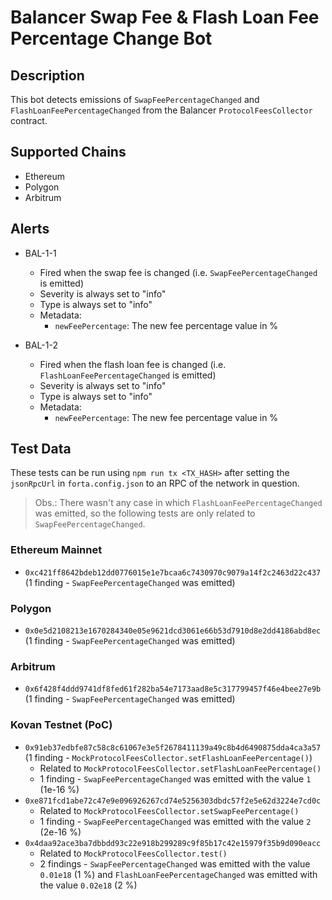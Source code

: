 # Balancer Swap Fee & Flash Loan Fee Percentage Change Bot

## Description

This bot detects emissions of `SwapFeePercentageChanged` and `FlashLoanFeePercentageChanged` from the Balancer
`ProtocolFeesCollector` contract.

## Supported Chains

- Ethereum
- Polygon
- Arbitrum

## Alerts

- BAL-1-1
  - Fired when the swap fee is changed (i.e. `SwapFeePercentageChanged` is emitted)
  - Severity is always set to "info"
  - Type is always set to "info"
  - Metadata:
    - `newFeePercentage`: The new fee percentage value in %

- BAL-1-2
  - Fired when the flash loan fee is changed (i.e. `FlashLoanFeePercentageChanged` is emitted)
  - Severity is always set to "info"
  - Type is always set to "info"
  - Metadata:
    - `newFeePercentage`: The new fee percentage value in %

## Test Data

These tests can be run using `npm run tx <TX_HASH>` after setting the `jsonRpcUrl` in `forta.config.json` to an RPC of the network in question.

> Obs.: There wasn't any case in which `FlashLoanFeePercentageChanged` was emitted, so the following tests are only related to `SwapFeePercentageChanged`.

### Ethereum Mainnet

- `0xc421ff8642bdeb12dd0776015e1e7bcaa6c7430970c9079a14f2c2463d22c437` (1 finding - `SwapFeePercentageChanged` was emitted)

### Polygon

- `0x0e5d2108213e1670284340e05e9621dcd3061e66b53d7910d8e2dd4186abd8ec` (1 finding - `SwapFeePercentageChanged` was emitted)

### Arbitrum

- `0x6f428f4ddd9741df8fed61f282ba54e7173aad8e5c317799457f46e4bee27e9b` (1 finding - `SwapFeePercentageChanged` was emitted)

### Kovan Testnet (PoC)

- `0x91eb37edbfe87c58c8c61067e3e5f2678411139a49c8b4d6490875dda4ca3a57` (1 finding - `MockProtocolFeesCollector.setFlashLoanFeePercentage()`)
  - Related to `MockProtocolFeesCollector.setFlashLoanFeePercentage()`
  - 1 finding - `SwapFeePercentageChanged` was emitted with the value `1` (1e-16 %)
- `0xe871fcd1abe72c47e9e096926267cd74e5256303dbdc57f2e5e62d3224e7cd0c`
  - Related to `MockProtocolFeesCollector.setSwapFeePercentage()`
  - 1 finding - `SwapFeePercentageChanged` was emitted with the value `2` (2e-16 %)
- `0x4daa92ace3ba7dbbdd93c22e918b299289c9f85b17c42e15979f35b9d090eacc`
  - Related to `MockProtocolFeesCollector.test()`
  - 2 findings - `SwapFeePercentageChanged` was emitted with the value `0.01e18` (1 %) and `FlashLoanFeePercentageChanged` was emitted with the value `0.02e18` (2 %)

